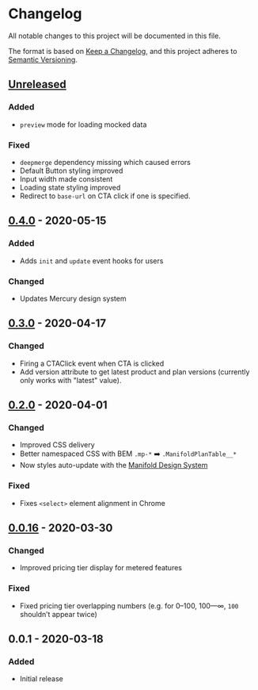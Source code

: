 # Changelog

All notable changes to this project will be documented in this file.

The format is based on [Keep a Changelog](https://keepachangelog.com/en/1.0.0/), and this project
adheres to [Semantic Versioning](https://semver.org/spec/v2.0.0.html).

## [Unreleased]
### Added
- `preview` mode for loading mocked data

### Fixed
- `deepmerge` dependency missing which caused errors
- Default Button styling improved
- Input width made consistent
- Loading state styling improved
- Redirect to `base-url` on CTA click if one is specified.

## [0.4.0] - 2020-05-15
### Added
- Adds `init` and `update` event hooks for users

### Changed
- Updates Mercury design system

## [0.3.0] - 2020-04-17
### Changed
- Firing a CTAClick event when CTA is clicked
- Add version attribute to get latest product and plan versions (currently only works with "latest"
  value).

## [0.2.0] - 2020-04-01
### Changed
- Improved CSS delivery
- Better namespaced CSS with BEM `.mp-*` ➡️ `.ManifoldPlanTable__*`
- Now styles auto-update with the [Manifold Design System](https://github.com/manifoldco/mercury)

### Fixed
- Fixes `<select>` element alignment in Chrome

## [0.0.16] - 2020-03-30
### Changed
- Improved pricing tier display for metered features

### Fixed
- Fixed pricing tier overlapping numbers (e.g. for 0–100, 100—∞, `100` shouldn’t appear twice)

## 0.0.1 - 2020-03-18
### Added
- Initial release

[Unreleased]: https://github.com/manifoldco/manifold-plan-table/compare/v0.4.0...HEAD
[0.4.0]: https://github.com/manifoldco/manifold-plan-table/compare/v0.3.0...v0.4.0
[0.3.0]: https://github.com/manifoldco/manifold-plan-table/compare/v0.2.0...v0.3.0
[0.2.0]: https://github.com/manifoldco/manifold-plan-table/compare/v0.0.16...v0.2.0
[0.0.16]: https://github.com/manifoldco/manifold-plan-table/compare/v0.0.1...v0.0.16
